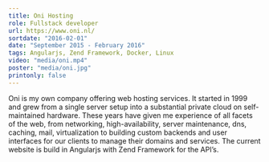```yaml
---
title: Oni Hosting
role: Fullstack developer
url: https://www.oni.nl/
sortdate: "2016-02-01"
date: "September 2015 - February 2016"
tags: Angularjs, Zend Framework, Docker, Linux
video: "media/oni.mp4"
poster: "media/oni.jpg"
printonly: false
---
```

Oni is my own company offering web hosting services. It started in 1999 and grew from a single server setup into a substantial private cloud on self-maintained hardware. These years have given me experience of all facets of the web, from networking, high-availability, server maintenance, dns, caching, mail, virtualization to building custom backends and user interfaces for our clients to manage their domains and services. The current website is build in Angularjs with Zend Framework for the API’s.